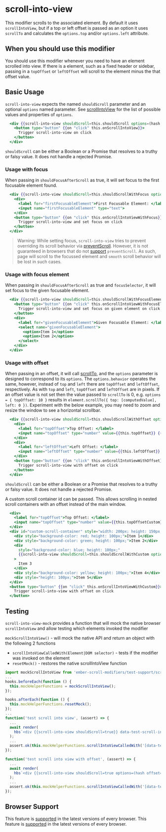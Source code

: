 # scroll-into-view

This modifier scrolls to the associated element. By default it uses `scrollIntoView`, but if a top or left offset is passed as an option it uses `scrollTo` and calculates the `options.top` and/or `options.left` attribute.


## When you should use this modifier

You should use this modifier whenever you need to have an element scrolled into view. If there is a element, such as a fixed header or sidebar, passing in a `topOffset` or `leftOffset` will scroll to the element minus the that offset value.



## Basic Usage

`scroll-into-view` expects the named `shouldScroll` parameter and an optional `options` named parameter. See [scrollIntoView](https://developer.mozilla.org/en-US/docs/Web/API/Element/scrollIntoView) for the list of possible values and properties of `options`.


```handlebars
  <div {{scroll-into-view shouldScroll=this.shouldScroll options=(hash behavior="smooth")}}>
    <button type="button" {{on "click" this.onScrollIntoView}}>
      Trigger scroll-into-view on click
    </button>
  </div>
```

`shouldScroll` can be either a Boolean or a Promise that resolves to a truthy or falsy value. It does not handle a rejected Promise.

### Usage with focus

When passing in `shouldFocusAfterScroll` as true, it will set focus to the first focusable element found.

```handlebars
  <div {{scroll-into-view shouldScroll=this.shouldScrollWithFocus options=(hash behavior="smooth") shouldFocusAfterScroll=this.shouldFocusAfterScroll}}>
    <div>
      <label for="firstFocusableElement">First Focusable Element: </label>
      <input name="firstFocusableElement" type="text">
    </div>
    <button type="button" {{on "click" this.onScrollIntoViewWithFocus}}>
      Trigger scroll-into-view and set focus on click
    </button>
  </div>
```
> Warning: While setting focus, `scroll-into-view` tries to prevent overriding its scroll behavior via [preventScroll](https://developer.mozilla.org/en-US/docs/Web/API/HTMLElement/focus#preventscroll). However, it is not guaranteed in browsers that do not [support](https://caniuse.com/mdn-api_htmlelement_focus_options_preventscroll_parameter) `preventScroll`. As such, page will scroll to the focussed element and `smooth` scroll behavior will be lost in such cases.

### Usage with focus element

When passing in `shouldFocusAfterScroll` as true and `focusSelector`, it will set focus to the given focusable element.

```handlebars
  <div {{scroll-into-view shouldScroll=this.shouldScrollWithFocusElement options=(hash behavior="smooth") shouldFocusAfterScroll=this.shouldFocusAfterScrollWithFocusElement focusSelector="select:not(:disabled)"}}>
    <button type="button" {{on "click" this.onScrollIntoViewWithFocusElement}}>
      Trigger scroll-into-view and set focus on given element on click
    </button>
    <div>
      <label for="givenFocusableElement">Given Focusable Element: </label>
      <select name="givenFocusableElement">
        <option>Item 1</option>
        <option>Item 2</option>
      </select>
    </div>
  </div>
```

### Usage with offset

When passing in an offset, it will call [scrollTo](https://developer.mozilla.org/en-US/docs/Web/API/Element/scrollTo), and the `options` parameter is designed to correspond to its `options`. The `options.behavior` operates the same, however, instead of `top` and `left` there are `topOffset` and `leftOffset`, respectively. As with `top` and `left`, `topOffset` and `leftOffset` are in pixels. If an offset value is not set then the value passed to `scrollTo` is 0, e.g. `options = { topOffset: 10 }` results in `element.scrollTo({ top: [computedValue], left: 0 })`. Experiment with the below example, you may need to zoom and resize the window to see a horizontal scrollbar.


```handlebars
  <div {{scroll-into-view shouldScroll=this.shouldScrollWithOffset options=(hash topOffset=this.topOffset leftOffset=this.leftOffset behavior="smooth")}}>
    <div>
      <label for="topOffset">Top Offset: </label>
      <input name="topOffset" type="number" value={{this.topOffset}} {{on "change" this.onTopOffsetChange}}>
    </div>
    <div>
      <label for="leftOffset">Left Offset: </label>
      <input name="leftOffset" type="number" value={{this.leftOffset}} {{on "change" this.onLeftOffsetChange}}>
    </div>
    <button type="button" {{on "click" this.onScrollIntoViewWithOffset}}>
      Trigger scroll-into-view with offset on click
    </button>
  </div>
```

`shouldScroll` can be either a Boolean or a Promise that resolves to a truthy or falsy value. It does not handle a rejected Promise.

A custom scroll container id can be passed. This allows scrolling in nested scroll containers with an offset instead of the main window.

```handlebars
  <div>
    <label for="topOffset">Top Offset: </label>
    <input name="topOffset" type="number" value={{this.topOffsetCustom}} {{on "change" this.onTopOffsetChangeCustom}}>
  </div>
  <div id="custom-scroll-container" style="width: 200px; height: 150px; overflow-y: scroll;">
    <div style="background-color: red; height: 100px;">Item 1</div>
    <div style="background-color: green; height: 100px;">Item 2</div>
    <div
      style="background-color: blue; height: 100px;"
      {{scroll-into-view shouldScroll=this.shouldScrollWithCustom options=(hash topOffset=this.topOffsetCustom scrollContainerId='custom-scroll-container')}}
    >
      Item 3
    </div>
    <div style="background-color: yellow; height: 100px;">Item 4</div>
    <div style="height: 100px;">Item 5</div>
  </div>
  <button type="button" {{on "click" this.onScrollIntoViewWithCustom}}>
    Trigger scroll-into-view with offset on click
  </button>
```


## Testing
`scroll-into-view-mock` provides a function that will mock the native browser `scrollIntoView` and allow testing which elements invoked the modifier

`mockScrollIntoView()` - will mock the native API and return an object with the following 2 functions
* `scrollIntoViewCalledWith(Element|DOM selector)` - tests if the modifier was invoked on the element
* `resetMock()` - restores the native scrollIntoView function

```javascript
import mockScrollIntoView from 'ember-scroll-modifiers/test-support/scroll-into-view-mock';
...
hooks.beforeEach(function () {
  this.mockHelperFunctions = mockScrollIntoView();
});

hooks.afterEach(function () {
  this.mockHelperFunctions.resetMock();
});
...
function('test scroll into view', (assert) => {
  ...
  await render(
    hbs`<div {{scroll-into-view shouldScroll=true}} data-test-scroll-into-view-selector></div>`
  );
  ...
  assert.ok(this.mockHelperFunctions.scrollIntoViewCalledWith('[data-test-scroll-into-view-selector]'), 'element scrolled into view');
});

function('test scroll into view with offset', (assert) => {
  ...
  await render(
    hbs`<div {{scroll-into-view shouldScroll=true options=(hash offset=25)}} data-test-scroll-into-view-selector></div>`
  );
  ...
  assert.ok(this.mockHelperFunctions.scrollIntoViewCalledWith('[data-test-scroll-into-view-selector]', { behavior: 'smooth', top: 25, left: 0 }), 'scrolled to element');
});
```


## Browser Support

This feature is [supported](https://caniuse.com/?search=scrollIntoView) in the latest versions of every browser.
This feature is [supported](https://caniuse.com/?search=scrollTo) in the latest versions of every browser.
